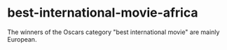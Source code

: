 # best-international-movie-africa
The winners of the Oscars category "best international movie" are mainly European.
